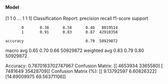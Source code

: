 #### Model
[1 1 0 ... 1 1 1]
Classification Report:
              precision    recall  f1-score   support

           0       0.38      0.58      0.46   8019514
           1       0.91      0.83      0.87  42910358

    accuracy                           0.79  50929872
   macro avg       0.65      0.70      0.66  50929872
weighted avg       0.83      0.79      0.80  50929872

Accuracy: 0.7870163702747967
Confusion Matrix:
[[ 4653934  3365580]
 [ 7481649 35428709]]
Confusion Matrix (%):
[[ 9.13792597  6.60826322]
 [14.69009975 69.56371106]]
